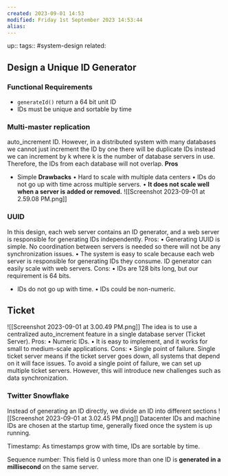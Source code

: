 ```yaml
---
created: 2023-09-01 14:53
modified: Friday 1st September 2023 14:53:44
alias:
---
```

up::
tags:: #system-design
related:

## Design a Unique ID Generator

### Functional Requirements

- `generateId()` return a 64 bit unit ID
- IDs must be unique and sortable by time
### Multi-master replication
auto_increment ID. However, in a distributed system with many databases we cannot just increment the ID by one there will be duplicate IDs instead we can increment by k where k is the number of database servers in use. Therefore, the IDs from each database will not overlap.
**Pros**
- Simple
**Drawbacks**
• Hard to scale with multiple data centers
• IDs do not go up with time across multiple servers.
• **It does not scale well when a server is added or removed.**
![[Screenshot 2023-09-01 at 2.59.08 PM.png]]

### UUID
In this design, each web server contains an ID generator, and a web server is responsible for generating IDs independently.
Pros:
• Generating UUID is simple. No coordination between servers is needed so there will not be any synchronization issues.
• The system is easy to scale because each web server is responsible for generating IDs they consume. ID generator can easily scale with web servers.
Cons:
• IDs are 128 bits long, but our requirement is 64 bits.
- IDs do not go up with time.
• IDs could be non-numeric.


## Ticket
![[Screenshot 2023-09-01 at 3.00.49 PM.png]]
The idea is to use a centralized auto_increment feature in a single database server (Ticket Server).
Pros:
• Numeric IDs.
• It is easy to implement, and it works for small to medium-scale applications.
Cons:
• Single point of failure. Single ticket server means if the ticket server goes down, all systems that depend on it will face issues. To avoid a single point of failure, we can set up multiple ticket servers. However, this will introduce new challenges such as data synchronization.

### Twitter Snowflake
Instead of generating an ID directly, we divide an ID into different sections
![[Screenshot 2023-09-01 at 3.02.45 PM.png]]
Datacenter IDs and machine IDs are chosen at the startup time, generally fixed once the system is up running.

Timestamp: As timestamps grow with time, IDs are sortable by time.

Sequence number: This field is 0 unless more than one ID is **generated in a millisecond** on the same server.
